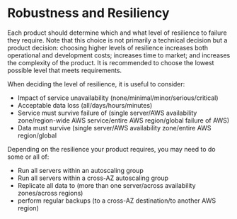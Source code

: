 Robustness and Resiliency
==========

Each product should determine which and what level of resilience to failure they require. Note that this choice is not primarily a technical decision but a product decision: choosing higher levels of resilience increases both operational and development costs; increases time to market; and increases the complexity of the product. It is recommended to choose the lowest possible level that meets requirements.

When deciding the level of resilience, it is useful to consider:
* Impact of service unavailability (none/minimal/minor/serious/critical)
* Acceptable data loss (all/days/hours/minutes)
* Service must survive failure of (single server/AWS availability zone/region-wide AWS service/entire AWS region/global failure of AWS)
* Data must survive (single server/AWS availability zone/entire AWS region/global 

Depending on the resilience your product requires, you may need to do some or all of:
* Run all servers within an autoscaling group
* Run all servers within a cross-AZ autoscaling group
* Replicate all data to (more than one server/across availability zones/across regions)
* perform regular backups (to a cross-AZ destination/to another AWS region)
